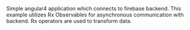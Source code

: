 Simple angular4 application which connects to firebase backend.
This example utilizes Rx Observables for asynchronous communication with backend. Rx operators are used to transform data.
